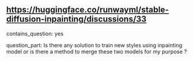 ## https://huggingface.co/runwayml/stable-diffusion-inpainting/discussions/33

contains_question: yes

question_part: Is there any solution to train new styles using inpainting model or is there a method to merge these two models for my purpose ?